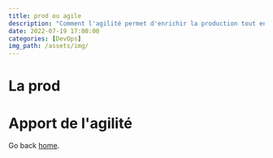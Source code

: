 ```yaml
---
title: prod ou agile
description: "Comment l'agilité permet d'enrichir la production tout en la remettant en question."
date: 2022-07-19 17:00:00
categories: [DevOps]
img_path: /assets/img/
---
```


# La prod

# Apport de l'agilité

Go back [home](/).
